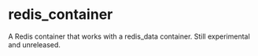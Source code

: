 redis_container
===============

A Redis container that works with a redis_data container. Still experimental and unreleased.
